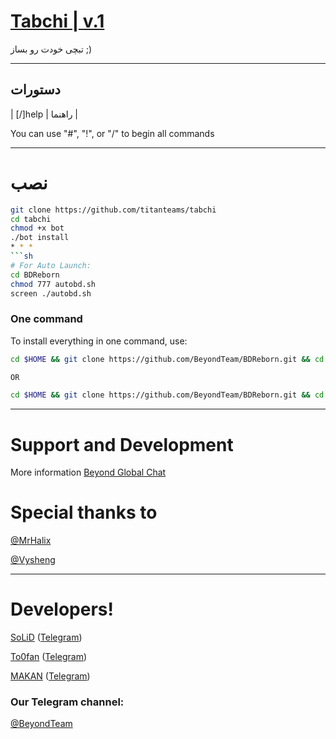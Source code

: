 # [Tabchi | v.1](https://telegram.me/Titanteams)

تبچی خودت رو بساز ;)


* * *

## دستورات


| [/]help | راهنما  |

You can use "#", "!", or "/" to begin all commands

* * *

# نصب

```sh
git clone https://github.com/titanteams/tabchi
cd tabchi
chmod +x bot
./bot install
* * *
```sh
# For Auto Launch:
cd BDReborn
chmod 777 autobd.sh
screen ./autobd.sh
```
### One command
To install everything in one command, use:
```sh
cd $HOME && git clone https://github.com/BeyondTeam/BDReborn.git && cd BDReborn && chmod +x beyond.sh && ./beyond.sh install && ./beyond.sh

OR

cd $HOME && git clone https://github.com/BeyondTeam/BDReborn.git && cd BDReborn && chmod +x beyond.sh && ./beyond.sh install && chmod 777 autobd.sh && screen ./autobd.sh
```

* * *

# Support and Development

More information [Beyond Global Chat](https://telegram.me/joinchat/AAAAAEIDQ8HTjezV4syUSA)

# Special thanks to
[@MrHalix](https://github.com/MrHalix)

[@Vysheng](https://github.com/vysheng)

* * *

# Developers!

[SoLiD](https://github.com/solid021) ([Telegram](https://telegram.me/SoLiD))

[To0fan](https://github.com/To0fan) ([Telegram](https://telegram.me/ToOfan))

[MAKAN](https://github.com/makanj) ([Telegram](https://telegram.me/MAKAN))


### Our Telegram channel:

[@BeyondTeam](https://telegram.me/BeyondTeam)
